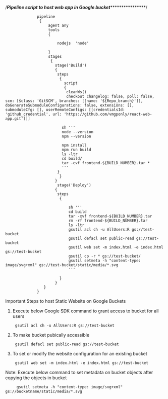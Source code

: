 /*********************************Pipeline script to host web app in Google bucket*************************************************/

                  pipeline 
                   {
                       agent any    
                       tools
                       {
                           
                           nodejs  'node'

                       }
                       stages 
                        {
                          stage('Build') 
                          {
                           steps 
                            {
                              script
                              {   
                               cleanWs()
                               checkout changelog: false, poll: false, scm: [$class: 'GitSCM', branches: [[name: '${Repo_branch}']], doGenerateSubmoduleConfigurations: false, extensions: [], submoduleCfg: [], userRemoteConfigs: [[credentialsId: 'github_credential', url: 'https://github.com/vmgponly/react-web-app.git']]]
                             
                             sh '''
                             node --version
                             npm --version
                             
                             npm install
                             npm run build
                             ls -ltr
                             cd build/
                             tar -cvf frontend-${BUILD_NUMBER}.tar *
                             '''
                           }   
                            }
                          }
                           stage('Deploy') 
                          {
                           steps 
                            {

                                sh '''
                                cd build
                                tar -xvf frontend-${BUILD_NUMBER}.tar
                                rm -rf frontend-${BUILD_NUMBER}.tar
                                ls -ltr
                                gsutil acl ch -u AllUsers:R gs://test-bucket
                                gsutil defacl set public-read gs://test-bucket
                                gsutil web set -m index.html -e index.html gs://test-bucket
                                gsutil cp -r * gs://test-bucket/
                                gsutil setmeta -h "content-type: image/svg+xml" gs://test-bucket/static/media/*.svg
                                '''
                             
                            }
                          }
                     }
                  }




Important Steps to host Static Website on Google Buckets 


1. Execute below Google SDK command to grant access to bucket for all users

        gsutil acl ch -u AllUsers:R gs://test-bucket

2. To make bucket pubically accessible

        gsutil defacl set public-read gs://test-bucket
        
3. To set or modify the website configuration for an existing bucket 

        gsutil web set -m index.html -e index.html gs://test-bucket
        


Note: Execute below command to set metadata on bucket objects after copying the objects in bucket  
  
         gsutil setmeta -h "content-type: image/svg+xml" gs://bucketname/static/media/*.svg
